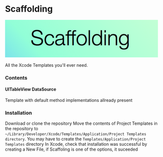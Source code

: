 Scaffolding
===========

<p align="center">
  <img src="https://raw.githubusercontent.com/haaakon/Scaffolding/master/scaffolding.png" />


</p>
All the Xcode Templates you'll ever need.


### Contents

#### UITableView DataSource
Template with default method implementations allready present


### Installation

Download or clone the repository
Move the contents of Project Templates in the repository to
`~/Library/Developer/Xcode/Templates/Application/Project Templates directory`. You may have to create the `Templates/Application/Project Templates` directory
In Xcode, check that installation was successful by creating a New File, if Scaffoling is one of the options, it suceeded
